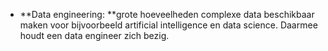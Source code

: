 * **Data engineering:  **grote hoeveelheden complexe data beschikbaar maken voor bijvoorbeeld artificial intelligence en data science. Daarmee houdt een data engineer zich bezig.